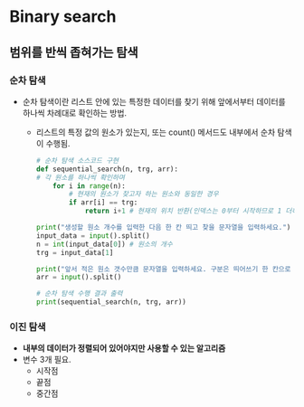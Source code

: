 Binary search
=========

## 범위를 반씩 좁혀가는 탐색
### 순차 탐색
- 순차 탐색이란 리스트 안에 있는 특정한 데이터를 찾기 위해 앞에서부터 데이터를 하나씩 차례대로 확인하는 방법.
  - 리스트의 특정 값의 원소가 있는지, 또는 count() 메서드도 내부에서 순차 탐색이 수행됨.
    
    ```python
    # 순차 탐색 소스코드 구현
    def sequential_search(n, trg, arr):
    # 각 원소를 하나씩 확인하며
        for i in range(n):
            # 현재의 원소가 찾고자 하는 원소와 동일한 경우
            if arr[i] == trg:
                return i+1 # 현재의 위치 반환(인덱스는 0부터 시작하므로 1 더하기)

    print("생성할 원소 개수를 입력한 다음 한 칸 띄고 찾을 문자열을 입력하세요.")
    input_data = input().split()
    n = int(input_data[0]) # 원소의 개수 
    trg = input_data[1]

    print("앞서 적은 원소 갯수만큼 문자열을 입력하세요. 구분은 띄어쓰기 한 칸으로 합니다.")
    arr = input().split()

    # 순차 탐색 수행 결과 출력
    print(sequential_search(n, trg, arr))
    ```

### 이진 탐색
- **내부의 데이터가 정렬되어 있어야지만 사용할 수 있는 알고리즘**
- 변수 3개 필요.
  - 시작점
  - 끝점
  - 중간점
